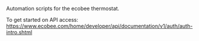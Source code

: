 Automation scripts for the ecobee thermostat.

To get started on API access:  https://www.ecobee.com/home/developer/api/documentation/v1/auth/auth-intro.shtml
